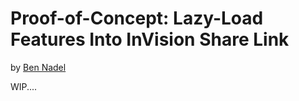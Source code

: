 
# Proof-of-Concept: Lazy-Load Features Into InVision Share Link

by [Ben Nadel][bennadel]

WIP....


[bennadel]: https://www.bennadel.com/
